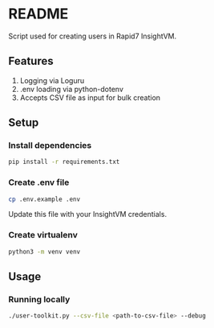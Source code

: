 # README
Script used for creating users in Rapid7 InsightVM.

## Features
1. Logging via Loguru
2. .env loading via python-dotenv
3. Accepts CSV file as input for bulk creation

## Setup
### Install dependencies
```bash
pip install -r requirements.txt
```

### Create .env file
```bash
cp .env.example .env
```
Update this file with your InsightVM credentials.

### Create virtualenv
```bash
python3 -m venv venv
```

## Usage
### Running locally
```bash
./user-toolkit.py --csv-file <path-to-csv-file> --debug
```
